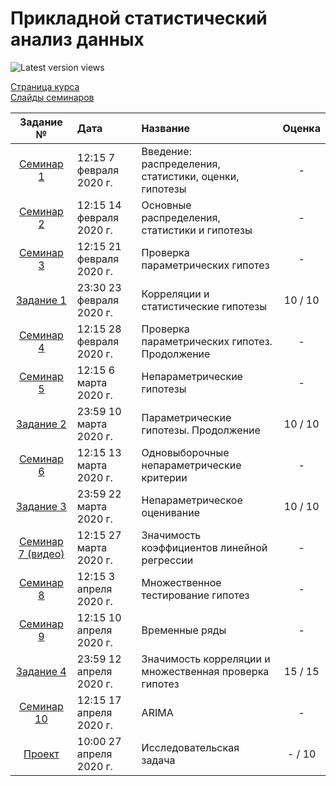 # Прикладной статистический анализ данных

![Latest version views](https://github.com/CrafterKolyan/applied-statistical-data-analysis/workflows/Latest%20version%20views/badge.svg)

[Страница курса](https://github.com/mmp-asda/mmp_asda_spring_2020)  
[Слайды семинаров](http://www.machinelearning.ru/wiki/index.php?title=ПСАД)

| Задание № | Дата | Название | Оценка |
| :--: | :----------- | :----------- | :----: |
| [Семинар 1](seminar1/) | 12:15 7 февраля 2020 г.  | Введение: распределения, статистики, оценки, гипотезы | - |
| [Семинар 2](seminar2/) | 12:15 14 февраля 2020 г. | Основные распределения, статистики и гипотезы | - |
| [Семинар 3](seminar3/) | 12:15 21 февраля 2020 г. | Проверка параметрических гипотез | - |
| [Задание 1](task1/)    | 23:30 23 февраля 2020 г. | Корреляции и статистические гипотезы | 10 / 10 |
| [Семинар 4](seminar4/) | 12:15 28 февраля 2020 г. | Проверка параметрических гипотез. Продолжение | - |
| [Семинар 5](seminar5/) | 12:15 6 марта 2020 г.    | Непараметрические гипотезы | - |
| [Задание 2](task2/)    | 23:59 10 марта 2020 г.   | Параметрические гипотезы. Продолжение | 10 / 10 |
| [Семинар 6](seminar6/) | 12:15 13 марта 2020 г.   | Одновыборочные непараметрические критерии | - |
| [Задание 3](task3/)    | 23:59 22 марта 2020 г.   | Непараметрическое оценивание | 10 / 10 |
| [Семинар 7 (видео)](https://www.youtube.com/watch?v=2OXc9FIXPf8) | 12:15 27 марта  2020 г.  | Значимость коэффициентов линейной регрессии | - |
| [Семинар 8](seminar8/) | 12:15 3 апреля  2020 г.  | Множественное тестирование гипотез | - |
| [Семинар 9](seminar9/) | 12:15 10 апреля 2020 г.  | Временные ряды | - |
| [Задание 4](task4/)    | 23:59 12 апреля 2020 г.  | Значимость корреляции и множественная проверка гипотез | 15 / 15 |
| [Семинар 10](seminar10/) | 12:15 17 апреля 2020 г. | ARIMA | - |
| [Проект](project/)     | 10:00 27 апреля 2020 г.  | Исследовательская задача | - / 10 |
